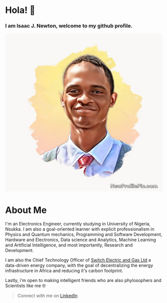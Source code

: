 # Hola! 👋
### I am Isaac J. Newton, welcome to my github profile.
![my avatar](https://github.com/fluxion9/fluxion9/blob/main/isaac_2.jpeg#gh-dark-mode-only)
# **About Me**
I'm an Electronics Engineer, currently studying in University of Nigeria, Nsukka. I am also a goal-oriented learner with explicit professionalism in Physics and Quantum mechanics, Programming and Software Development, Hardware and Electronics, Data science and Analytics, Machine Learning and Artificial Intelligence, and most importantly, Research and Development.


I am also the Chief Technology Officer of [Switch Electric and Gas Ltd](https://www.linkedin.com/company/whynotswitch/) a data-driven energy company, with the goal of decentralizing the energy infrastructure in Africa and reducing it's carbon footprint.


Lastly, i'm open to making intelligent friends who are also phylosophers and Scientists like me :nerd_face: 
> Connect with me on [LinkedIn](https://www.linkedin.com/in/isaac-j-newton-318160203/)
